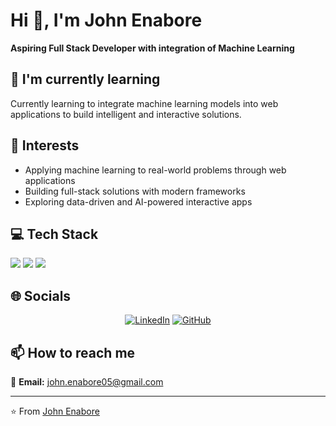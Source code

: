 # Hi 👋, I'm John Enabore

**Aspiring Full Stack Developer with integration of Machine Learning**

## 🌱 I'm currently learning
Currently learning to integrate machine learning models into web applications to build intelligent and interactive solutions.

## 🎯 Interests
- Applying machine learning to real-world problems through web applications  
- Building full-stack solutions with modern frameworks  
- Exploring data-driven and AI-powered interactive apps  

## 💻 Tech Stack
<img src="https://img.shields.io/badge/React-61DAFB?style=for-the-badge&logo=react&logoColor=black" />
<img src="https://img.shields.io/badge/TypeScript-3178C6?style=for-the-badge&logo=typescript&logoColor=white" />
<img src="https://img.shields.io/badge/Python-3776AB?style=for-the-badge&logo=python&logoColor=white" /> 

## 🌐 Socials
<div align="center">

[![LinkedIn](https://img.shields.io/badge/LinkedIn-%230077B5.svg?logo=linkedin&logoColor=white)](https://www.linkedin.com/in/john-gabrielle-enabore-7a4aa1381/) 
[![GitHub](https://img.shields.io/badge/GitHub-%23121011.svg?logo=github&logoColor=white)](https://github.com/johnenabore) 

</div>

## 📫 How to reach me
<div align="left">

📧 **Email:** [john.enabore05@gmail.com](mailto:john.enabore05@gmail.com)

</div>

---

⭐️ From [John Enabore](https://github.com/johnenabore)
